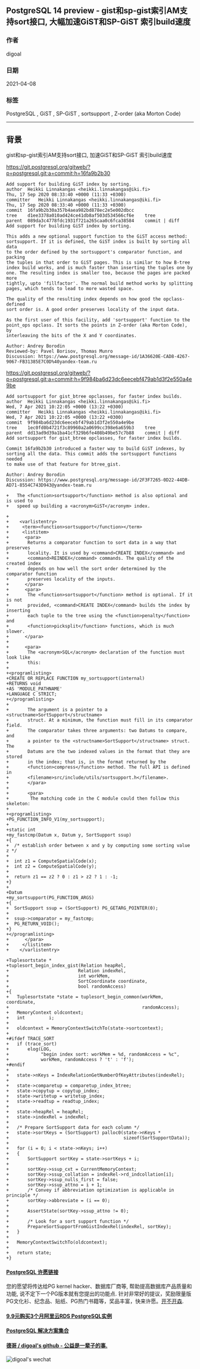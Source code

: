 ## PostgreSQL 14 preview - gist和sp-gist索引AM支持sort接口, 大幅加速GiST和SP-GiST 索引build速度  
                  
### 作者                  
digoal                  
                  
### 日期                  
2021-04-08                   
                  
### 标签                  
PostgreSQL , GiST , SP-GiST , sortsupport , Z-order (aka Morton Code)   
                  
----                  
                  
## 背景      
gist和sp-gist索引AM支持sort接口, 加速GiST和SP-GiST 索引build速度  
  
    
https://git.postgresql.org/gitweb/?p=postgresql.git;a=commit;h=16fa9b2b30  
  
```  
Add support for building GiST index by sorting.  
author	Heikki Linnakangas <heikki.linnakangas@iki.fi>	  
Thu, 17 Sep 2020 08:33:40 +0000 (11:33 +0300)  
committer	Heikki Linnakangas <heikki.linnakangas@iki.fi>	  
Thu, 17 Sep 2020 08:33:40 +0000 (11:33 +0300)  
commit	16fa9b2b30a357b4aea982bd878ec2e5e002dbcc  
tree	d1ee3378a010ad424ce41db8af503d534566cf6e	tree  
parent	089da3c4778fdc1931f721a265caa0c6fca38584	commit | diff  
Add support for building GiST index by sorting.  
  
This adds a new optional support function to the GiST access method:  
sortsupport. If it is defined, the GiST index is built by sorting all data  
to the order defined by the sortsupport's comparator function, and packing  
the tuples in that order to GiST pages. This is similar to how B-tree  
index build works, and is much faster than inserting the tuples one by  
one. The resulting index is smaller too, because the pages are packed more  
tightly, upto 'fillfactor'. The normal build method works by splitting  
pages, which tends to lead to more wasted space.  
  
The quality of the resulting index depends on how good the opclass-defined  
sort order is. A good order preserves locality of the input data.  
  
As the first user of this facility, add 'sortsupport' function to the  
point_ops opclass. It sorts the points in Z-order (aka Morton Code), by  
interleaving the bits of the X and Y coordinates.  
  
Author: Andrey Borodin  
Reviewed-by: Pavel Borisov, Thomas Munro  
Discussion: https://www.postgresql.org/message-id/1A36620E-CAD8-4267-9067-FB31385E7C0D%40yandex-team.ru       
```  
  
https://git.postgresql.org/gitweb/?p=postgresql.git;a=commit;h=9f984ba6d23dc6eecebf479ab1d3f2e550a4e9be  
  
```  
Add sortsupport for gist_btree opclasses, for faster index builds.  
author	Heikki Linnakangas <heikki.linnakangas@iki.fi>	  
Wed, 7 Apr 2021 10:22:05 +0000 (13:22 +0300)  
committer	Heikki Linnakangas <heikki.linnakangas@iki.fi>	  
Wed, 7 Apr 2021 10:22:05 +0000 (13:22 +0300)  
commit	9f984ba6d23dc6eecebf479ab1d3f2e550a4e9be  
tree	1ec0fd0b4721f3c89960a2a0699cc398e6a659b3	tree  
parent	dd13ad9d39a1ba41cf329b6fe408b49be57c7b88	commit | diff  
Add sortsupport for gist_btree opclasses, for faster index builds.  
  
Commit 16fa9b2b30 introduced a faster way to build GiST indexes, by  
sorting all the data. This commit adds the sortsupport functions needed  
to make use of that feature for btree_gist.  
  
Author: Andrey Borodin  
Discussion: https://www.postgresql.org/message-id/2F3F7265-0D22-44DB-AD71-8554C743D943@yandex-team.ru  
```  
  
  
```  
+   The <function>sortsupport</function> method is also optional and is used to  
+   speed up building a <acronym>GiST</acronym> index.  
```  
  
```  
+  
+    <varlistentry>  
+     <term><function>sortsupport</function></term>  
+     <listitem>  
+      <para>  
+       Returns a comparator function to sort data in a way that preserves  
+       locality. It is used by <command>CREATE INDEX</command> and  
+       <command>REINDEX</command> commands. The quality of the created index  
+       depends on how well the sort order determined by the comparator function  
+       preserves locality of the inputs.  
+      </para>  
+      <para>  
+       The <function>sortsupport</function> method is optional. If it is not  
+       provided, <command>CREATE INDEX</command> builds the index by inserting  
+       each tuple to the tree using the <function>penalty</function> and  
+       <function>picksplit</function> functions, which is much slower.  
+      </para>  
+  
+      <para>  
+       The <acronym>SQL</acronym> declaration of the function must look like  
+       this:  
+  
+<programlisting>  
+CREATE OR REPLACE FUNCTION my_sortsupport(internal)  
+RETURNS void  
+AS 'MODULE_PATHNAME'  
+LANGUAGE C STRICT;  
+</programlisting>  
+  
+       The argument is a pointer to a <structname>SortSupport</structname>  
+       struct. At a minimum, the function must fill in its comparator field.  
+       The comparator takes three arguments: two Datums to compare, and  
+       a pointer to the <structname>SortSupport</structname> struct. The  
+       Datums are the two indexed values in the format that they are stored  
+       in the index; that is, in the format returned by the  
+       <function>compress</function> method. The full API is defined in  
+       <filename>src/include/utils/sortsupport.h</filename>.  
+       </para>  
+  
+       <para>  
+        The matching code in the C module could then follow this skeleton:  
+  
+<programlisting>  
+PG_FUNCTION_INFO_V1(my_sortsupport);  
+  
+static int  
+my_fastcmp(Datum x, Datum y, SortSupport ssup)  
+{  
+  /* establish order between x and y by computing some sorting value z */  
+  
+  int z1 = ComputeSpatialCode(x);  
+  int z2 = ComputeSpatialCode(y);  
+  
+  return z1 == z2 ? 0 : z1 > z2 ? 1 : -1;  
+}  
+  
+Datum  
+my_sortsupport(PG_FUNCTION_ARGS)  
+{  
+  SortSupport ssup = (SortSupport) PG_GETARG_POINTER(0);  
+  
+  ssup->comparator = my_fastcmp;  
+  PG_RETURN_VOID();  
+}  
+</programlisting>  
+      </para>  
+     </listitem>  
+    </varlistentry>  
```  
  
```  
+Tuplesortstate *  
+tuplesort_begin_index_gist(Relation heapRel,  
+                          Relation indexRel,  
+                          int workMem,  
+                          SortCoordinate coordinate,  
+                          bool randomAccess)  
+{  
+   Tuplesortstate *state = tuplesort_begin_common(workMem, coordinate,  
+                                                  randomAccess);  
+   MemoryContext oldcontext;  
+   int         i;  
+  
+   oldcontext = MemoryContextSwitchTo(state->sortcontext);  
+  
+#ifdef TRACE_SORT  
+   if (trace_sort)  
+       elog(LOG,  
+            "begin index sort: workMem = %d, randomAccess = %c",  
+            workMem, randomAccess ? 't' : 'f');  
+#endif  
+  
+   state->nKeys = IndexRelationGetNumberOfKeyAttributes(indexRel);  
+  
+   state->comparetup = comparetup_index_btree;  
+   state->copytup = copytup_index;  
+   state->writetup = writetup_index;  
+   state->readtup = readtup_index;  
+  
+   state->heapRel = heapRel;  
+   state->indexRel = indexRel;  
+  
+   /* Prepare SortSupport data for each column */  
+   state->sortKeys = (SortSupport) palloc0(state->nKeys *  
+                                           sizeof(SortSupportData));  
+  
+   for (i = 0; i < state->nKeys; i++)  
+   {  
+       SortSupport sortKey = state->sortKeys + i;  
+  
+       sortKey->ssup_cxt = CurrentMemoryContext;  
+       sortKey->ssup_collation = indexRel->rd_indcollation[i];  
+       sortKey->ssup_nulls_first = false;  
+       sortKey->ssup_attno = i + 1;  
+       /* Convey if abbreviation optimization is applicable in principle */  
+       sortKey->abbreviate = (i == 0);  
+  
+       AssertState(sortKey->ssup_attno != 0);  
+  
+       /* Look for a sort support function */  
+       PrepareSortSupportFromGistIndexRel(indexRel, sortKey);  
+   }  
+  
+   MemoryContextSwitchTo(oldcontext);  
+  
+   return state;  
+}  
```  
  
  
#### [PostgreSQL 许愿链接](https://github.com/digoal/blog/issues/76 "269ac3d1c492e938c0191101c7238216")
您的愿望将传达给PG kernel hacker、数据库厂商等, 帮助提高数据库产品质量和功能, 说不定下一个PG版本就有您提出的功能点. 针对非常好的提议，奖励限量版PG文化衫、纪念品、贴纸、PG热门书籍等，奖品丰富，快来许愿。[开不开森](https://github.com/digoal/blog/issues/76 "269ac3d1c492e938c0191101c7238216").  
  
  
#### [9.9元购买3个月阿里云RDS PostgreSQL实例](https://www.aliyun.com/database/postgresqlactivity "57258f76c37864c6e6d23383d05714ea")
  
  
#### [PostgreSQL 解决方案集合](https://yq.aliyun.com/topic/118 "40cff096e9ed7122c512b35d8561d9c8")
  
  
#### [德哥 / digoal's github - 公益是一辈子的事.](https://github.com/digoal/blog/blob/master/README.md "22709685feb7cab07d30f30387f0a9ae")
  
  
![digoal's wechat](../pic/digoal_weixin.jpg "f7ad92eeba24523fd47a6e1a0e691b59")
  
